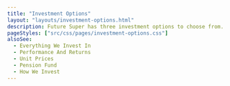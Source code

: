 ```yaml
---
title: "Investment Options"
layout: "layouts/investment-options.html"
description: Future Super has three investment options to choose from.
pageStyles: ["src/css/pages/investment-options.css"]
alsoSee:
  - Everything We Invest In
  - Performance And Returns
  - Unit Prices
  - Pension Fund
  - How We Invest
---
```

